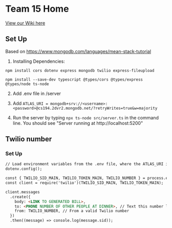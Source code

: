 # Team 15 Home

[View our Wiki here
](https://github.com/StanfordCS194/win2023-team15/wiki)

## Set Up

Based on https://www.mongodb.com/languages/mean-stack-tutorial


1. Installing Dependencies:  

`npm install cors dotenv express mongodb twilio express-fileupload`

`npm install --save-dev typescript @types/cors @types/express @types/node ts-node`

2. Add .env file in /server

3. Add `ATLAS_URI = mongodb+srv://<username>:<password>@cs194.2dvr2.mongodb.net/?retryWrites=true&w=majority`

4. Run the server by typing `npx ts-node src/server.ts` in the command line. You should see "Server running at http://localhost:5200"



## Twilio number


### Set Up

````md
// Load environment variables from the .env file, where the ATLAS_URI is configured
dotenv.config();

const { TWILIO_SID_MAIN, TWILIO_TOKEN_MAIN, TWILIO_NUMBER } = process.env;
const client = require('twilio')(TWILIO_SID_MAIN, TWILIO_TOKEN_MAIN);

client.messages
  .create({
    body: <LINK TO GENERATED BILL>,
    to: <PHONE NUMBER OF OTHER PEOPLE AT DINNER>, // Text this number like +12345678901
    from: TWILIO_NUMBER, // From a valid Twilio number
  })
  .then((message) => console.log(message.sid));
````
